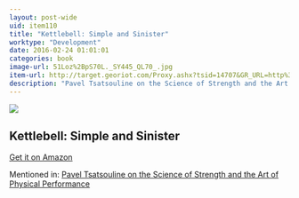 ```yaml
---
layout: post-wide
uid: item110
title: "Kettlebell: Simple and Sinister"
worktype: "Development"
date: 2016-02-24 01:01:01
categories: book
image-url: 51Loz%2BpS70L._SY445_QL70_.jpg
item-url: http://target.georiot.com/Proxy.ashx?tsid=14707&GR_URL=http%3A%2F%2Fwww.amazon.com%2FKettlebell-Simple-Sinister-Pavel-Tsatsouline-ebook%2Fdp%2FB00GF2HP9G%2F
description: "Pavel Tsatsouline on the Science of Strength and the Art of Physical Performance"
---
```

<a href="http://target.georiot.com/Proxy.ashx?tsid=14707&GR_URL=http%3A%2F%2Fwww.amazon.com%2FKettlebell-Simple-Sinister-Pavel-Tsatsouline-ebook%2Fdp%2FB00GF2HP9G%2F" target="blank"><img src="../../../../img/thumbs/51Loz%2BpS70L._SY445_QL70_.jpg" class="prod-img"></a>
<h2>Kettlebell: Simple and Sinister</h2>
<p><a href="http://target.georiot.com/Proxy.ashx?tsid=14707&GR_URL=http%3A%2F%2Fwww.amazon.com%2FKettlebell-Simple-Sinister-Pavel-Tsatsouline-ebook%2Fdp%2FB00GF2HP9G%2F" target="blank">Get it on Amazon</a><p>
<p>Mentioned in: <a href="http://fourhourworkweek.com/2015/01/15/pavel-tsatsouline/" target="blank">Pavel Tsatsouline on the Science of Strength and the Art of Physical Performance</a></p>
